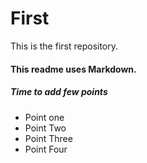 # First
This is the first repository. 

#### This readme uses Markdown.

##### Time to add few points
* Point one 
* Point Two
* Point Three
* Point Four
